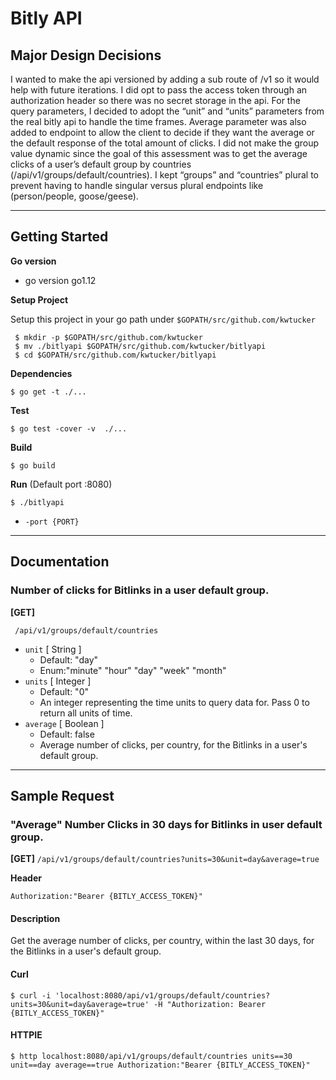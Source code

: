 # Bitly API

## Major Design Decisions

I wanted to make the api versioned by adding a sub route of /v1 so it would help with future iterations. I did opt to pass the access token through an authorization header so there was no secret storage in the api. For the query parameters, I decided to adopt the “unit” and “units” parameters from the real bitly api  to handle the time frames. Average parameter was also added to endpoint to allow the client to decide if they want the average or the default response of the total amount of clicks. I did not make the group value dynamic since the goal of this assessment was to get the average clicks of a user’s default group by countries (/api/v1/groups/default/countries). I kept “groups” and “countries” plural to prevent having to handle singular versus plural endpoints like (person/people, goose/geese).
___

## Getting Started

**Go version**

- go version go1.12

**Setup Project**

Setup this project in your go path under `$GOPATH/src/github.com/kwtucker`

```shell
 $ mkdir -p $GOPATH/src/github.com/kwtucker
 $ mv ./bitlyapi $GOPATH/src/github.com/kwtucker/bitlyapi
 $ cd $GOPATH/src/github.com/kwtucker/bitlyapi
```

**Dependencies**

```shell
$ go get -t ./...
```

**Test**

```shell
$ go test -cover -v  ./...
```

**Build**

```shell
$ go build
```

**Run** (Default port :8080)

```shell
$ ./bitlyapi
```

- `-port {PORT}`

___
## Documentation

### Number of clicks for Bitlinks in a user default group.
**[GET]**

```shell
 /api/v1/groups/default/countries
```

- `unit` [ String ]
  - Default: "day"
  - Enum:"minute" "hour" "day" "week" "month"
- `units` [ Integer ]
  - Default: "0"
  - An integer representing the time units to query data for. Pass 0 to return all units of time.
- `average` [ Boolean ]
  - Default: false
  - Average number of clicks, per country, for the Bitlinks in a user's default group.

---


## Sample Request

### **"Average"** Number Clicks in 30 days for Bitlinks in user default group.
**[GET]**
`
 /api/v1/groups/default/countries?units=30&unit=day&average=true
`

**Header**

`Authorization:"Bearer {BITLY_ACCESS_TOKEN}"`

#### Description
Get the average number of clicks, per country, within the last 30 days, for the Bitlinks in a user's default group.
#### Curl
```shell
$ curl -i 'localhost:8080/api/v1/groups/default/countries?units=30&unit=day&average=true' -H "Authorization: Bearer {BITLY_ACCESS_TOKEN}"
```
#### HTTPIE
```shell
$ http localhost:8080/api/v1/groups/default/countries units==30 unit==day average==true Authorization:"Bearer {BITLY_ACCESS_TOKEN}"
```